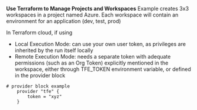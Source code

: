 **Use Terraform to Manage Projects and Workspaces**
Example creates 3x3 workspaces in a project named Azure. Each workspace will contain an environment for an application (dev, test, prod)

In Terraform cloud, if using

-   Local Execution Mode: can use your own user token, as privileges are inherited by the run itself locally
-   Remote Execution Mode: needs a separate token with adequate permissions (such as an Org Token) explicitly mentioned in the workspace, either through TFE_TOKEN environment variable, or defined in the provider block

```
# provider block example
    provider "tfe" {
        token = "xyz"
    }

```
